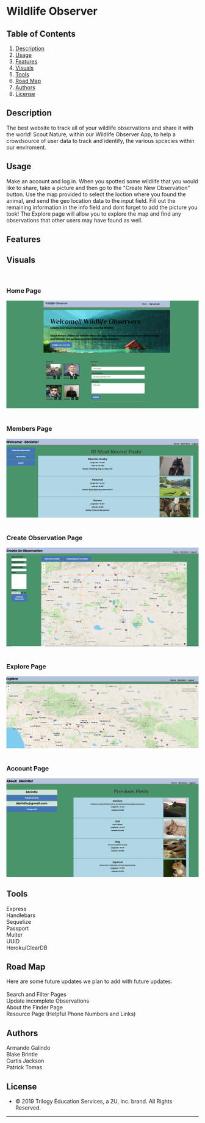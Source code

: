 # Wildlife Observer

## Table of Contents
1. [ Description ](#desc)
2. [ Usage ](#usage)
3. [ Features ](#features)
4. [ Visuals ](#visuals)
5. [ Tools ](#tools)
6. [ Road Map ](#road-map)
7. [ Authors ](#authors)
8. [ License ](#lic)
    
<a name="desc"></a>
## Description
The best website to track all of your wildlife observations and share it with the world! Scout Nature, within our Wildlife Observer App, to help a crowdsource of user data to track and identify, the various spcecies within our enviroment.
    
<a name="usage"></a>
## Usage
Make an account and log in. 
When you spotted some wildlife that you would like to share, take a picture and then go to the "Create New Observation" button. Use the map provided to select the loction where you found the animal, and send the geo location data to the input field. Fill out the remaining information in the info field and dont forget to add the picture you took!
The Explore page will allow you to explore the map and find any observations that other users may have found as well.

<a name="features"></a>
## Features

<a name="visuals"></a>
## Visuals
<br>
<h3>Home Page</h3>
<img src="/public/img/README_Images/HomePage.PNG">
<br>   
<br>
<h3>Members Page</h3>
<img src="/public/img/README_Images/MembersPage.PNG">
<br>   
<br>
<h3>Create Observation Page</h3>
<img src="/public/img/README_Images/CreateObservationPage.PNG">
<br>   
<br>
<h3>Explore Page</h3>
<img src="/public/img/README_Images/ExplorePage.PNG">
<br>   
<br>
<h3>Account Page</h3>
<img src="/public/img/README_Images/AccountPage.PNG">
<br>   

<a name="tools"></a>
## Tools
Express
<br>
Handlebars
<br>
Sequelize
<br>
Passport
<br>
Multer
<br>
UUID
<br>
Heroku/ClearDB


<a name="road-map"></a>
## Road Map
Here are some future updates we plan to add with future updates:
<br>
<br>
Search and Filter Pages
<br>
Update incomplete Observations
<br>
About the Finder Page
<br>
Resource Page (Helpful Phone Numbers and Links)


<a name="authors"></a>
## Authors
Armando Galindo
<br>
Blake Brintle
<br>
Curtis Jackson
<br>
Patrick Tomas



<a name="lic"></a>
## License
* © 2019 Trilogy Education Services, a 2U, Inc. brand. All Rights Reserved.


- - -